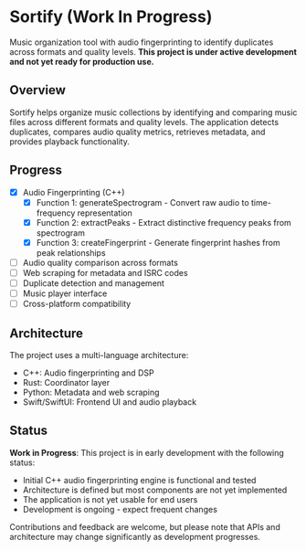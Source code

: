 # Sortify (Work In Progress)

Music organization tool with audio fingerprinting to identify duplicates across formats and quality levels. **This project is under active development and not yet ready for production use.**

## Overview

Sortify helps organize music collections by identifying and comparing music files across different formats and quality levels. The application detects duplicates, compares audio quality metrics, retrieves metadata, and provides playback functionality.

## Progress

- [X] Audio Fingerprinting (C++)
  - [X] Function 1: generateSpectrogram - Convert raw audio to time-frequency representation
  - [X] Function 2: extractPeaks - Extract distinctive frequency peaks from spectrogram
  - [X] Function 3: createFingerprint - Generate fingerprint hashes from peak relationships
- [ ] Audio quality comparison across formats
- [ ] Web scraping for metadata and ISRC codes
- [ ] Duplicate detection and management
- [ ] Music player interface
- [ ] Cross-platform compatibility

## Architecture

The project uses a multi-language architecture:
- C++: Audio fingerprinting and DSP
- Rust: Coordinator layer
- Python: Metadata and web scraping
- Swift/SwiftUI: Frontend UI and audio playback

## Status

**Work in Progress**: This project is in early development with the following status:

- Initial C++ audio fingerprinting engine is functional and tested
- Architecture is defined but most components are not yet implemented
- The application is not yet usable for end users
- Development is ongoing - expect frequent changes

Contributions and feedback are welcome, but please note that APIs and architecture may change significantly as development progresses.